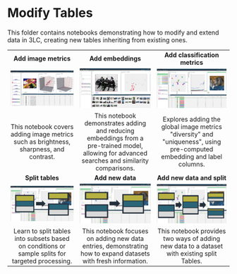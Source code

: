 # Modify Tables

This folder contains notebooks demonstrating how to modify and extend data in 3LC, creating new tables inheriting from existing ones.

|  |  |  |
|:----------:|:----------:|:----------:|
| **Add image metrics** | **Add embeddings** | **Add classification metrics** |
| [![add-image-metrics](../images/add-image-metrics.png)](add-image-metrics.ipynb) | [![add-embeddings](../images/add-embeddings.png)](add-embeddings.ipynb) | [![add-classification-metrics](../images/add-classification-metrics.png)](add-classification-metrics.ipynb) |
| This notebook covers adding image metrics such as brightness, sharpness, and contrast. |  This notebook demonstrates adding and reducing embeddings from a pre-trained model, allowing for advanced searches and similarity comparisons. | Explores adding the global image metrics "diversity" and "uniqueness", using pre-computed embedding and label columns. |
| **Split tables** | **Add new data** | **Add new data and split** |
| [![split-tables](../images/split-tables.png)](split-tables.ipynb) | [![add-new-data](../images/add-new-data.png)](add-new-data.ipynb) | [![add-new-data-and-split](../images/add-new-data-and-split.png)](add-new-data-and-split.ipynb) |
| Learn to split tables into subsets based on conditions or sample splits for targeted processing. | This notebook focuses on adding new data entries, demonstrating how to expand datasets with fresh information. | This notebook provides two ways of adding new data to a dataset with existing split Tables. |
